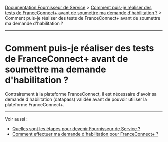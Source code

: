 [Documentation Fournisseur de Service](../README.md) > [Comment puis-je réaliser des tests de FranceConnect+ avant de soumettre ma demande d'habilitation ?](README.md) > Comment puis-je réaliser des tests de FranceConnect+ avant de soumettre ma demande d'habilitation ?

---

# Comment puis-je réaliser des tests de FranceConnect+ avant de soumettre ma demande d'habilitation ?

Contrairement à la plateforme FranceConnect, il est nécessaire d'avoir sa demande d'habilitation (datapass) validée avant de pouvoir utiliser la plateforme FranceConnect+.

---

Voir aussi : 

- [Quelles sont les étapes pour devenir Fournisseur de Service ? ](../pilotage/pilotage-etapes.md)
- [Comment effectuer ma demande d'habilitation pour FranceConnect+ ?](./projet-datapass.md)